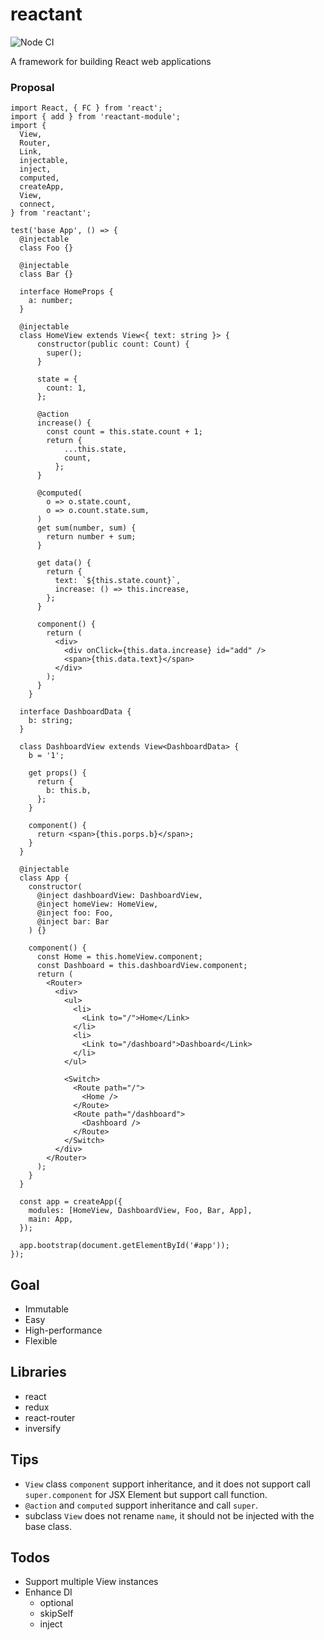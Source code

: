 # reactant

![Node CI](https://github.com/unadlib/reactant/workflows/Node%20CI/badge.svg)

A framework for building React web applications

### Proposal

```tsx
import React, { FC } from 'react';
import { add } from 'reactant-module';
import {
  View,
  Router,
  Link,
  injectable,
  inject,
  computed,
  createApp,
  View,
  connect,
} from 'reactant';

test('base App', () => {
  @injectable
  class Foo {}

  @injectable
  class Bar {}

  interface HomeProps {
    a: number;
  }

  @injectable
  class HomeView extends View<{ text: string }> {
      constructor(public count: Count) {
        super();
      }

      state = {
        count: 1,
      };

      @action
      increase() {
        const count = this.state.count + 1;
        return {
            ...this.state,
            count,
          };
      }

      @computed(
        o => o.state.count,
        o => o.count.state.sum,
      )
      get sum(number, sum) {
        return number + sum;
      }

      get data() {
        return {
          text: `${this.state.count}`,
          increase: () => this.increase,
        };
      }

      component() {
        return (
          <div>
            <div onClick={this.data.increase} id="add" />
            <span>{this.data.text}</span>
          </div>
        );
      }
    }

  interface DashboardData {
    b: string;
  }

  class DashboardView extends View<DashboardData> {
    b = '1';

    get props() {
      return {
        b: this.b,
      };
    }

    component() {
      return <span>{this.porps.b}</span>;
    }
  }

  @injectable
  class App {
    constructor(
      @inject dashboardView: DashboardView,
      @inject homeView: HomeView,
      @inject foo: Foo,
      @inject bar: Bar
    ) {}

    component() {
      const Home = this.homeView.component;
      const Dashboard = this.dashboardView.component;
      return (
        <Router>
          <div>
            <ul>
              <li>
                <Link to="/">Home</Link>
              </li>
              <li>
                <Link to="/dashboard">Dashboard</Link>
              </li>
            </ul>

            <Switch>
              <Route path="/">
                <Home />
              </Route>
              <Route path="/dashboard">
                <Dashboard />
              </Route>
            </Switch>
          </div>
        </Router>
      );
    }
  }

  const app = createApp({
    modules: [HomeView, DashboardView, Foo, Bar, App],
    main: App,
  });

  app.bootstrap(document.getElementById('#app'));
});
```

## Goal

* Immutable
* Easy
* High-performance
* Flexible

## Libraries

* react
* redux
* react-router
* inversify

## Tips

* `View` class `component` support inheritance, and it does not support call `super.component` for JSX Element but support call function.
* `@action` and `computed` support inheritance and call `super`.
* subclass `View` does not rename `name`, it should not be injected with the base class.

## Todos

- Support multiple View instances
- Enhance DI
  - optional
  - skipSelf
  - inject
